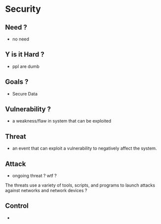# Security
## Need ?
- no need
## Y is it Hard ?
- ppl are dumb
## Goals ?
- Secure Data
## Vulnerability ?
- a weakness/flaw in system that can be exploited
## Threat 
- an event that can exploit a vulnerability to negatively affect the system.
## Attack 
- ongoing threat ? wtf ?

The threats use a variety of tools, scripts, and
programs to launch attacks against networks and
network devices ?
## Control
-
